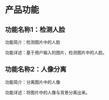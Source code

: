 # 产品功能

## 功能名称1：检测人脸

功能简介：检测图片中的人脸

功能详述：基于用户输入的图片，检测图片中的人脸。

## 功能名称2：人像分离

功能简介：分离图片中的人像

功能详述：将图片中的人像与背景分离出来。


